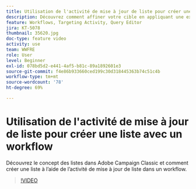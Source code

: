 ```yaml
---
title: Utilisation de l'activité de mise à jour de liste pour créer une liste avec un workflow
description: Découvrez comment affiner votre cible en appliquant une exclusion standard à un workflow. Vous apprendrez également comment créer des filtres prédéfinis et comment résoudre les problèmes de votre workflow.
feature: Workflows, Targeting Activity, Query Editor
jira: KT-5078
thumbnail: 35620.jpg
doc-type: feature video
activity: use
team: WWFRE
role: User
level: Beginner
exl-id: 078bd5d2-e441-4af5-b81c-89a1892601e3
source-git-commit: f4e86b933660ced199c30d318445363b74c51c4b
workflow-type: tm+mt
source-wordcount: '78'
ht-degree: 69%

---
```


# Utilisation de l&#39;activité de mise à jour de liste pour créer une liste avec un workflow

Découvrez le concept des listes dans Adobe Campaign Classic et comment créer une liste à l’aide de l’activité de mise à jour de liste dans un workflow.

>[!VIDEO](https://video.tv.adobe.com/v/35620?quality=12&learn=on)

